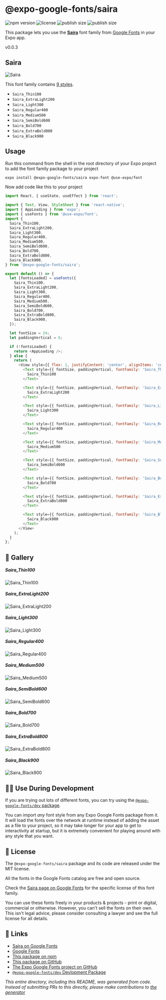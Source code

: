 # @expo-google-fonts/saira

![npm version](https://flat.badgen.net/npm/v/@expo-google-fonts/saira)
![license](https://flat.badgen.net/github/license/expo/google-fonts)
![publish size](https://flat.badgen.net/packagephobia/install/@expo-google-fonts/saira)
![publish size](https://flat.badgen.net/packagephobia/publish/@expo-google-fonts/saira)

This package lets you use the [**Saira**](https://fonts.google.com/specimen/Saira) font family from [Google Fonts](https://fonts.google.com/) in your Expo app.

v0.0.3

## Saira

![Saira](./font-family.png)

This font family contains [9 styles](#-gallery).

- `Saira_Thin100`
- `Saira_ExtraLight200`
- `Saira_Light300`
- `Saira_Regular400`
- `Saira_Medium500`
- `Saira_SemiBold600`
- `Saira_Bold700`
- `Saira_ExtraBold800`
- `Saira_Black900`

## Usage

Run this command from the shell in the root directory of your Expo project to add the font family package to your project
```sh
expo install @expo-google-fonts/saira expo-font @use-expo/font
```

Now add code like this to your project
```js
import React, { useState, useEffect } from 'react';

import { Text, View, StyleSheet } from 'react-native';
import { AppLoading } from 'expo';
import { useFonts } from '@use-expo/font';
import {
  Saira_Thin100,
  Saira_ExtraLight200,
  Saira_Light300,
  Saira_Regular400,
  Saira_Medium500,
  Saira_SemiBold600,
  Saira_Bold700,
  Saira_ExtraBold800,
  Saira_Black900,
} from '@expo-google-fonts/saira';

export default () => {
  let [fontsLoaded] = useFonts({
    Saira_Thin100,
    Saira_ExtraLight200,
    Saira_Light300,
    Saira_Regular400,
    Saira_Medium500,
    Saira_SemiBold600,
    Saira_Bold700,
    Saira_ExtraBold800,
    Saira_Black900,
  });

  let fontSize = 24;
  let paddingVertical = 6;

  if (!fontsLoaded) {
    return <AppLoading />;
  } else {
    return (
      <View style={{ flex: 1, justifyContent: 'center', alignItems: 'center' }}>
        <Text style={{ fontSize, paddingVertical, fontFamily: 'Saira_Thin100' }}>
          Saira_Thin100
        </Text>

        <Text style={{ fontSize, paddingVertical, fontFamily: 'Saira_ExtraLight200' }}>
          Saira_ExtraLight200
        </Text>

        <Text style={{ fontSize, paddingVertical, fontFamily: 'Saira_Light300' }}>
          Saira_Light300
        </Text>

        <Text style={{ fontSize, paddingVertical, fontFamily: 'Saira_Regular400' }}>
          Saira_Regular400
        </Text>

        <Text style={{ fontSize, paddingVertical, fontFamily: 'Saira_Medium500' }}>
          Saira_Medium500
        </Text>

        <Text style={{ fontSize, paddingVertical, fontFamily: 'Saira_SemiBold600' }}>
          Saira_SemiBold600
        </Text>

        <Text style={{ fontSize, paddingVertical, fontFamily: 'Saira_Bold700' }}>
          Saira_Bold700
        </Text>

        <Text style={{ fontSize, paddingVertical, fontFamily: 'Saira_ExtraBold800' }}>
          Saira_ExtraBold800
        </Text>

        <Text style={{ fontSize, paddingVertical, fontFamily: 'Saira_Black900' }}>
          Saira_Black900
        </Text>
      </View>
    );
  }
};

```

## 🔡 Gallery

##### Saira_Thin100
![Saira_Thin100](./b6d764b20e47ac3d6764acfa56dcca309c570f72779558c6c85b227d3d52c1a9.ttf.png)

##### Saira_ExtraLight200
![Saira_ExtraLight200](./2b401181dcedd7b5ce954c3110d4a358e96333124e6afb4335cf4ce5a9612a21.ttf.png)

##### Saira_Light300
![Saira_Light300](./9bc2a7efb47daf648f831278c1e7d476dc527592af052be0f1b56d14e3b4e333.ttf.png)

##### Saira_Regular400
![Saira_Regular400](./52c681d7513af192559d2240ada8f9fa22b3643bdb673ee7e21e6eb5684435f9.ttf.png)

##### Saira_Medium500
![Saira_Medium500](./2ca26aa1deaa72e2d0a3578ee8e0308aeeabd47a10628833efad904d84f252ba.ttf.png)

##### Saira_SemiBold600
![Saira_SemiBold600](./d9b40c01b3303786bc3fffeff6a6d3a756acf2bd892721e8d28e640b1269900f.ttf.png)

##### Saira_Bold700
![Saira_Bold700](./6f648ffbf75c94be4a3f3bdce9ed055f5ca4c76cea8df354c32deecf172d4bc3.ttf.png)

##### Saira_ExtraBold800
![Saira_ExtraBold800](./e7ef6f260e896a02dd09b2e149372bffaf3c2fc81e6a3eaba79751a2f84bc498.ttf.png)

##### Saira_Black900
![Saira_Black900](./784cb5c4c9a4355b55b1f819414b962800d401a312f0874e035e90ba2d1ebeb8.ttf.png)


## 👩‍💻 Use During Development

If you are trying out lots of different fonts, you can try using the [`@expo-google-fonts/dev` package](https://github.com/expo/google-fonts/tree/master/font-packages/dev#readme).

You can import *any* font style from any Expo Google Fonts package from it. It will load the fonts
over the network at runtime instead of adding the asset as a file to your project, so it may take longer
for your app to get to interactivity at startup, but it is extremely convenient
for playing around with any style that you want.

## 📖 License

The `@expo-google-fonts/saira` package and its code are released under the MIT license.

All the fonts in the Google Fonts catalog are free and open source.

Check the [Saira page on Google Fonts](https://fonts.google.com/specimen/Saira) for the specific license of this font family.

You can use these fonts freely in your products & projects - print or digital, commercial or otherwise. However, you can't sell the fonts on their own. This isn't legal advice, please consider consulting a lawyer and see the full license for all details.

## 🔗 Links

- [Saira on Google Fonts](https://fonts.google.com/specimen/Saira)
- [Google Fonts](https://fonts.google.com/)
- [This package on npm](https://www.npmjs.com/package/@expo-google-fonts/saira)
- [This package on GitHub](https://github.com/expo/google-fonts/tree/master/font-packages/saira)
- [The Expo Google Fonts project on GitHub](https://github.com/expo/google-fonts)
- [`@expo-google-fonts/dev` Devlopment Package](https://github.com/expo/google-fonts/tree/master/font-packages/dev)


*This entire directory, including this README, was generated from code. Instead of submitting PRs to this directly, please make contributions to [the generator](https://github.com/expo/google-fonts/tree/master/packages/generator)*
